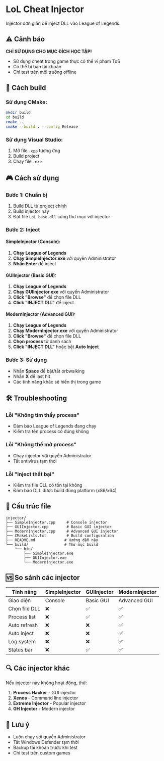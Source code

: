 # LoL Cheat Injector

Injector đơn giản để inject DLL vào League of Legends.

## ⚠️ Cảnh báo

**CHỈ SỬ DỤNG CHO MỤC ĐÍCH HỌC TẬP!**
- Sử dụng cheat trong game thực có thể vi phạm ToS
- Có thể bị ban tài khoản
- Chỉ test trên môi trường offline

## 🔧 Cách build

### Sử dụng CMake:
```bash
mkdir build
cd build
cmake ..
cmake --build . --config Release
```

### Sử dụng Visual Studio:
1. Mở file `.cpp` tương ứng
2. Build project
3. Chạy file `.exe`

## 🎮 Cách sử dụng

### Bước 1: Chuẩn bị
1. Build DLL từ project chính
2. Build injector này
3. Đặt file `LoL base.dll` cùng thư mục với injector

### Bước 2: Inject

#### **SimpleInjector (Console):**
1. **Chạy League of Legends**
2. **Chạy SimpleInjector.exe** với quyền Administrator
3. **Nhấn Enter** để inject

#### **GUIInjector (Basic GUI):**
1. **Chạy League of Legends**
2. **Chạy GUIInjector.exe** với quyền Administrator
3. **Click "Browse"** để chọn file DLL
4. **Click "INJECT DLL"** để inject

#### **ModernInjector (Advanced GUI):**
1. **Chạy League of Legends**
2. **Chạy ModernInjector.exe** với quyền Administrator
3. **Click "Browse"** để chọn file DLL
4. **Chọn process** từ danh sách
5. **Click "INJECT DLL"** hoặc bật **Auto Inject**

### Bước 3: Sử dụng
- Nhấn **Space** để bật/tắt orbwalking
- Nhấn **X** để last hit
- Các tính năng khác sẽ hiển thị trong game

## 🛠️ Troubleshooting

### Lỗi "Không tìm thấy process"
- Đảm bảo League of Legends đang chạy
- Kiểm tra tên process có đúng không

### Lỗi "Không thể mở process"
- Chạy injector với quyền Administrator
- Tắt antivirus tạm thời

### Lỗi "Inject thất bại"
- Kiểm tra file DLL có tồn tại không
- Đảm bảo DLL được build đúng platform (x86/x64)

## 📁 Cấu trúc file

```
injector/
├── SimpleInjector.cpp     # Console injector
├── GUIInjector.cpp        # Basic GUI injector
├── ModernInjector.cpp     # Advanced GUI injector
├── CMakeLists.txt         # Build configuration
├── README.md             # Hướng dẫn này
└── build/                # Thư mục build
    └── bin/
        ├── SimpleInjector.exe
        ├── GUIInjector.exe
        └── ModernInjector.exe
```

## 🆚 So sánh các injector

| Tính năng | SimpleInjector | GUIInjector | ModernInjector |
|-----------|----------------|-------------|----------------|
| Giao diện | Console | Basic GUI | Advanced GUI |
| Chọn file DLL | ❌ | ✅ | ✅ |
| Process list | ❌ | ✅ | ✅ |
| Auto refresh | ❌ | ❌ | ✅ |
| Auto inject | ❌ | ❌ | ✅ |
| Log system | ❌ | ❌ | ✅ |
| Status bar | ❌ | ✅ | ✅ |

## 🔍 Các injector khác

Nếu injector này không hoạt động, thử:

1. **Process Hacker** - GUI injector
2. **Xenos** - Command line injector  
3. **Extreme Injector** - Popular injector
4. **GH Injector** - Modern injector

## 📝 Lưu ý

- Luôn chạy với quyền Administrator
- Tắt Windows Defender tạm thời
- Backup tài khoản trước khi test
- Chỉ test trên custom games
